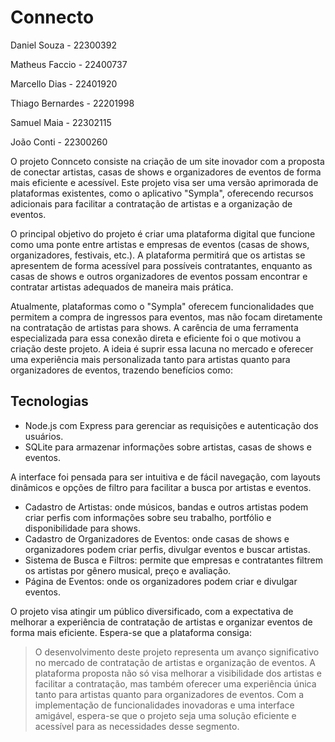 Connecto
========

Daniel Souza - 22300392

Matheus Faccio - 22400737

Marcello Dias - 22401920
 
Thiago Bernardes - 22201998

Samuel Maia - 22302115

João Conti - 22300260

O projeto Connceto consiste na criação de um site inovador com a proposta de conectar artistas, casas de shows e organizadores de eventos de forma mais eficiente e acessível. Este projeto visa ser uma versão aprimorada de plataformas existentes, como o aplicativo "Sympla", oferecendo recursos adicionais para facilitar a contratação de artistas e a organização de eventos.


O principal objetivo do projeto é criar uma plataforma digital que funcione como uma ponte entre artistas e empresas de eventos (casas de shows, organizadores, festivais, etc.). A plataforma permitirá que os artistas se apresentem de forma acessível para possíveis contratantes, enquanto as casas de shows e outros organizadores de eventos possam encontrar e contratar artistas adequados de maneira mais prática.


Atualmente, plataformas como o "Sympla" oferecem funcionalidades que permitem a compra de ingressos para eventos, mas não focam diretamente na contratação de artistas para shows. A carência de uma ferramenta especializada para essa conexão direta e eficiente foi o que motivou a criação deste projeto. A ideia é suprir essa lacuna no mercado e oferecer uma experiência mais personalizada tanto para artistas quanto para organizadores de eventos, trazendo benefícios como:


## Tecnologias

* Node.js com Express para gerenciar as requisições e autenticação dos usuários.
* SQLite para armazenar informações sobre artistas, casas de shows e eventos.

A interface foi pensada para ser intuitiva e de fácil navegação, com layouts dinâmicos e opções de filtro para facilitar a busca por artistas e eventos.

* Cadastro de Artistas: onde músicos, bandas e outros artistas podem criar perfis com informações sobre seu trabalho, portfólio e disponibilidade para shows.
* Cadastro de Organizadores de Eventos: onde casas de shows e organizadores podem criar perfis, divulgar eventos e buscar artistas.
* Sistema de Busca e Filtros: permite que empresas e contratantes filtrem os artistas por gênero musical, preço e avaliação.
* Página de Eventos: onde os organizadores podem criar e divulgar eventos.

O projeto visa atingir um público diversificado, com a expectativa de melhorar a experiência de contratação de artistas e organizar eventos de forma mais eficiente. Espera-se que a plataforma consiga:

> O desenvolvimento deste projeto representa um avanço significativo no mercado de contratação de artistas e organização de eventos. A plataforma proposta não só visa melhorar a visibilidade dos artistas e facilitar a contratação, mas também oferecer uma experiência única tanto para artistas quanto para organizadores de eventos. Com a implementação de funcionalidades inovadoras e uma interface amigável, espera-se que o projeto seja uma solução eficiente e acessível para as necessidades desse segmento.
